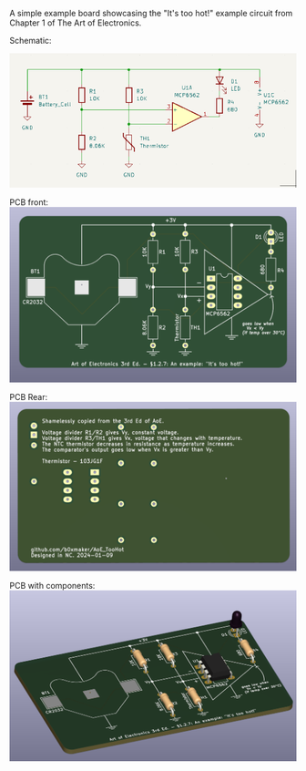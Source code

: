 A simple example board showcasing the "It's too hot!" example circuit from Chapter 1 of The Art of Electronics.

Schematic:

![schematic](images/schematic.png)

PCB front:
![PCB Front](images/pcb_front.png)

PCB Rear:
![PCB Rear](images/pcb_rear.png)

PCB with components:
![PCB Orthogonal View](images/pcb_ortho.png)

